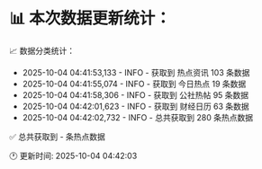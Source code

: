 📊 本次数据更新统计：
==========================

📈 数据分类统计：
- 2025-10-04 04:41:53,133 - INFO - 获取到 热点资讯 103 条数据
- 2025-10-04 04:41:55,074 - INFO - 获取到 今日热点 19 条数据
- 2025-10-04 04:41:58,306 - INFO - 获取到 公社热帖 95 条数据
- 2025-10-04 04:42:01,623 - INFO - 获取到 财经日历 63 条数据
- 2025-10-04 04:42:02,732 - INFO - 总共获取到 280 条热点数据

✅ 总共获取到 - 条热点数据

🕐 更新时间: 2025-10-04 04:42:03
